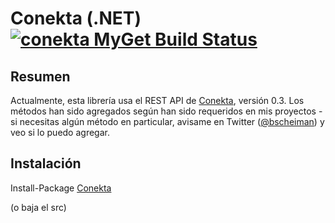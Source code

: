 # Conekta (.NET) [![conekta MyGet Build Status](https://www.myget.org/BuildSource/Badge/conekta?identifier=59be30f5-59fe-45a7-be8c-e45181cfb587)](https://www.myget.org/)



## Resumen


Actualmente, esta librería usa el REST API de [Conekta](http://www.conekta.io), versión 0.3. Los métodos han sido agregados según han sido requeridos en mis proyectos - si necesitas algún método en particular, avisame en Twitter ([@bscheiman](http://www.twitter.com/bscheiman)) y veo si lo puedo agregar.

## Instalación

Install-Package [Conekta](https://www.nuget.org/packages/Conekta)

(o baja el src)
